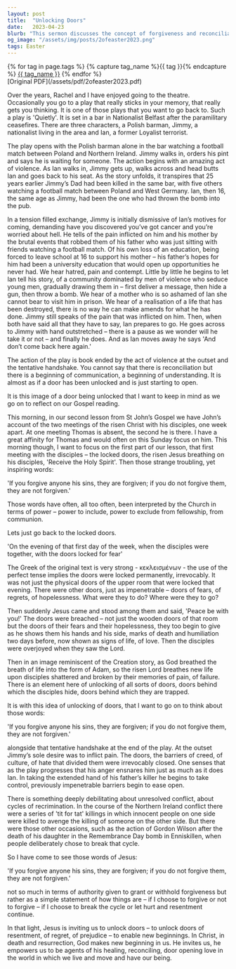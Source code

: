 ```yaml
---
layout: post
title:  "Unlocking Doors"
date:   2023-04-23
blurb: "This sermon discusses the concept of forgiveness and reconciliation, using the play 'Quietly' as a metaphor. The sermon emphasizes the debilitating nature of unresolved conflict and the power of forgiveness in unlocking doors of resentment, regret, and prejudice. It highlights Jesus's words about forgiveness, interpreting them not as an authority to grant or withhold forgiveness, but as an invitation to break cycles of hurt and resentment."
og_image: "/assets/img/posts/2ofeaster2023.png"
tags: Easter
---    
```

<div class="tag-pills">
  {% for tag in page.tags %}
    {% capture tag_name %}{{ tag }}{% endcapture %}
    <a href="{{ site.baseurl }}/tag/{{ tag_name }}" class="tag-pill">{{ tag_name }}</a>
  {% endfor %}
</div>
[Original PDF](/assets/pdf/2ofeaster2023.pdf)

Over the years, Rachel and I have enjoyed going to the theatre. Occasionally you go to a play that really sticks in your memory, that really gets you thinking. It is one of those plays that you want to go back to. Such a play is 'Quietly'. It is set in a bar in Nationalist Belfast after the paramilitary ceasefires. There are three characters, a Polish barman, Jimmy, a nationalist living in the area and Ian, a former Loyalist terrorist.

The play opens with the Polish barman alone in the bar watching a football match between Poland and Northern Ireland. Jimmy walks in, orders his pint and says he is waiting for someone. The action begins with an amazing act of violence. As Ian walks in, Jimmy gets up, walks across and head butts Ian and goes back to his seat. As the story unfolds, it transpires that 25 years earlier Jimmy’s Dad had been killed in the same bar, with five others watching a football match between Poland and West Germany. Ian, then 16, the same age as Jimmy, had been the one who had thrown the bomb into the pub.

In a tension filled exchange, Jimmy is initially dismissive of Ian’s motives for coming, demanding have you discovered you’ve got cancer and you’re worried about hell. He tells of the pain inflicted on him and his mother by the brutal events that robbed them of his father who was just sitting with friends watching a football match. Of his own loss of an education, being forced to leave school at 16 to support his mother – his father’s hopes for him had been a university education that would open up opportunities he never had. We hear hatred, pain and contempt. Little by little he begins to let Ian tell his story, of a community dominated by men of violence who seduce young men, gradually drawing them in – first deliver a message, then hide a gun, then throw a bomb. We hear of a mother who is so ashamed of Ian she cannot bear to visit him in prison. We hear of a realisation of a life that has been destroyed, there is no way he can make amends for what he has done. Jimmy still speaks of the pain that was inflicted on him. Then, when both have said all that they have to say, Ian prepares to go. He goes across to Jimmy with hand outstretched – there is a pause as we wonder will he take it or not – and finally he does. And as Ian moves away he says 'And don’t come back here again.'

The action of the play is book ended by the act of violence at the outset and the tentative handshake. You cannot say that there is reconciliation but there is a beginning of communication, a beginning of understanding. It is almost as if a door has been unlocked and is just starting to open.

It is this image of a door being unlocked that I want to keep in mind as we go on to reflect on our Gospel reading.

This morning, in our second lesson from St John’s Gospel we have John’s account of the two meetings of the risen Christ with his disciples, one week apart. At one meeting Thomas is absent, the second he is there. I have a great affinity for Thomas and would often on this Sunday focus on him. This morning though, I want to focus on the first part of our lesson, that first meeting with the disciples – the locked doors, the risen Jesus breathing on his disciples, 'Receive the Holy Spirit'. Then those strange troubling, yet inspiring words:

'If you forgive anyone his sins, they are forgiven; if you do not forgive them, they are not forgiven.'

Those words have often, all too often, been interpreted by the Church in terms of power – power to include, power to exclude from fellowship, from communion.

Lets just go back to the locked doors.

'On the evening of that first day of the week, when the disciples were together, with the doors locked for fear'

The Greek of the original text is very strong - κεκλεισμένων - the use of the perfect tense implies the doors were locked permanently, irrevocably. It was not just the physical doors of the upper room that were locked that evening. There were other doors, just as impenetrable – doors of fears, of regrets, of hopelessness. What were they to do? Where were they to go?

Then suddenly Jesus came and stood among them and said, 'Peace be with you!' The doors were breached – not just the wooden doors of that room but the doors of their fears and their hopelessness, they too begin to give as he shows them his hands and his side, marks of death and humiliation two days before, now shown as signs of life, of love. Then the disciples were overjoyed when they saw the Lord.

Then in an image reminiscent of the Creation story, as God breathed the breath of life into the form of Adam, so the risen Lord breathes new life upon disciples shattered and broken by their memories of pain, of failure. There is an element here of unlocking of all sorts of doors, doors behind which the disciples hide, doors behind which they are trapped.

It is with this idea of unlocking of doors, that I want to go on to think about those words:

'If you forgive anyone his sins, they are forgiven; if you do not forgive them, they are not forgiven.'

alongside that tentative handshake at the end of the play. At the outset Jimmy’s sole desire was to inflict pain. The doors, the barriers of creed, of culture, of hate that divided them were irrevocably closed. One senses that as the play progresses that his anger ensnares him just as much as it does Ian. In taking the extended hand of his father’s killer he begins to take control, previously impenetrable barriers begin to ease open.

There is something deeply debilitating about unresolved conflict, about cycles of recrimination. In the course of the Northern Ireland conflict there were a series of 'tit for tat' killings in which innocent people on one side were killed to avenge the killing of someone on the other side. But there were those other occasions, such as the action of Gordon Wilson after the death of his daughter in the Remembrance Day bomb in Enniskillen, when people deliberately chose to break that cycle.

So I have come to see those words of Jesus:

'If you forgive anyone his sins, they are forgiven; if you do not forgive them, they are not forgiven.'

not so much in terms of authority given to grant or withhold forgiveness but rather as a simple statement of how things are – if I choose to forgive or not to forgive – if I choose to break the cycle or let hurt and resentment continue.

In that light, Jesus is inviting us to unlock doors – to unlock doors of resentment, of regret, of prejudice – to enable new beginnings. In Christ, in death and resurrection, God makes new beginning in us. He invites us, he empowers us to be agents of his healing, reconciling, door opening love in the world in which we live and move and have our being.
